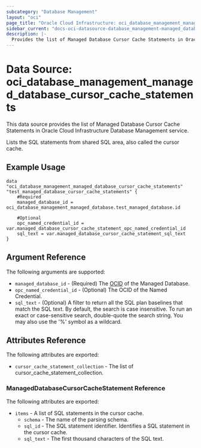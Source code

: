 ```yaml
---
subcategory: "Database Management"
layout: "oci"
page_title: "Oracle Cloud Infrastructure: oci_database_management_managed_database_cursor_cache_statements"
sidebar_current: "docs-oci-datasource-database_management-managed_database_cursor_cache_statements"
description: |-
  Provides the list of Managed Database Cursor Cache Statements in Oracle Cloud Infrastructure Database Management service
---
```


# Data Source: oci_database_management_managed_database_cursor_cache_statements
This data source provides the list of Managed Database Cursor Cache Statements in Oracle Cloud Infrastructure Database Management service.

Lists the SQL statements from shared SQL area, also called the cursor cache.


## Example Usage

```hcl
data "oci_database_management_managed_database_cursor_cache_statements" "test_managed_database_cursor_cache_statements" {
	#Required
	managed_database_id = oci_database_management_managed_database.test_managed_database.id

	#Optional
	opc_named_credential_id = var.managed_database_cursor_cache_statement_opc_named_credential_id
	sql_text = var.managed_database_cursor_cache_statement_sql_text
}
```

## Argument Reference

The following arguments are supported:

* `managed_database_id` - (Required) The [OCID](https://docs.cloud.oracle.com/iaas/Content/General/Concepts/identifiers.htm) of the Managed Database.
* `opc_named_credential_id` - (Optional) The OCID of the Named Credential.
* `sql_text` - (Optional) A filter to return all the SQL plan baselines that match the SQL text. By default, the search is case insensitive. To run an exact or case-sensitive search, double-quote the search string. You may also use the '%' symbol as a wildcard. 


## Attributes Reference

The following attributes are exported:

* `cursor_cache_statement_collection` - The list of cursor_cache_statement_collection.

### ManagedDatabaseCursorCacheStatement Reference

The following attributes are exported:

* `items` - A list of SQL statements in the cursor cache.
	* `schema` - The name of the parsing schema.
	* `sql_id` - The SQL statement identifier. Identifies a SQL statement in the cursor cache.
	* `sql_text` - The first thousand characters of the SQL text.

